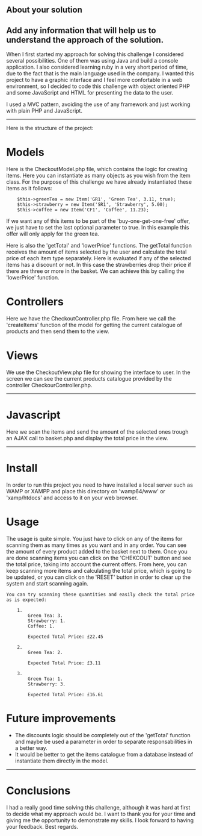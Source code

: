 ## About your solution

Add any information that will help us to understand the approach of the solution.
---


When I first started my approach for solving this challenge I considered several possibilities. One of them was using Java and build a console application. I also considered learning ruby in a very short period of time, due to the fact that is the main language used in the company. I wanted this project to have a graphic interface and I feel more confortable in a web environment, so I decided to code this challenge with object oriented PHP and some JavaScript and HTML for presenting the data to the user.


I used a MVC pattern, avoiding the use of any framework and just working with plain PHP and JavaScript. 

---

Here is the structure of the project:

# Models

Here is the CheckoutModel.php file, which contains the logic for creating items. Here you can instantiate as many objects as you wish from the Item class.
For the purpose of this challenge we have already instantiated these items as it follows:

        $this->greenTea = new Item('GR1', 'Green Tea', 3.11, true);
        $this->strawberry = new Item('SR1', 'Strawberry', 5.00);
        $this->coffee = new Item('CF1', 'Coffee', 11.23);

If we want any of this items to be part of the 'buy-one-get-one-free' offer, we just have to set the last optional parameter to true. In this example this offer will only apply for the green tea.

Here is also the 'getTotal' and 'lowerPrice' functions. The getTotal function receives the amount of items selected by the user and calculate the total price of each item type separately. Here is evaluated if any of the selected items has a discount or not. In this case the strawberries drop their price if there are three or more in the basket. We can achieve this by calling the 'lowerPrice' function.

# Controllers

Here we have the CheckoutController.php file. From here we call the 'createItems' function of the model for getting the current catalogue of products and then send them to the view.

# Views

We use the CheckoutView.php file for showing the interface to user. In the screen we can see the current products catalogue provided by the controller CheckourController.php.

---

# Javascript

Here we scan the items and send the amount of the selected ones trough an AJAX call to basket.php and display the total price in the view. 


---

# Install

In order to run this project you need to have installed a local server such as WAMP or XAMPP and place this directory on 'wamp64/www' or 'xamp/htdocs' and access to it on your web browser.

# Usage

The usage is quite simple. You just have to click on any of the items for scanning them as many times as you want and in any order. You can see the amount of every product added to the basket next to them. Once you are done scanning items you can click on the 'CHEKCOUT' button and see the total price, taking into account the current offers. From here, you can keep scanning more items and calculating the total price, which is going to be updated, or you can click on the 'RESET' button in order to clear up the system and start scanning again.

    You can try scanning these quantities and easily check the total price as is expected:

        1.
            Green Tea: 3.
            Strawberry: 1.
            Coffee: 1.

            Expected Total Price: £22.45

        2. 
            Green Tea: 2.

            Expected Total Price: £3.11

        3. 
            Green Tea: 1.
            Strawberry: 3.

            Expected Total Price: £16.61 


# Future improvements

- The discounts logic should be completely out of the 'getTotal' function and maybe be used a parameter in order to separate responsabilities in a better way.
- It would be better to get the items catalogue from a database instead of instantiate them directly in the model.

---

# Conclusions

I had a really good time solving this challenge, although it was hard at first to decide what my approach would be. I want to thank you for your time and giving me the opportunity to demonstrate my skills. I look forward to having your feedback. Best regards.